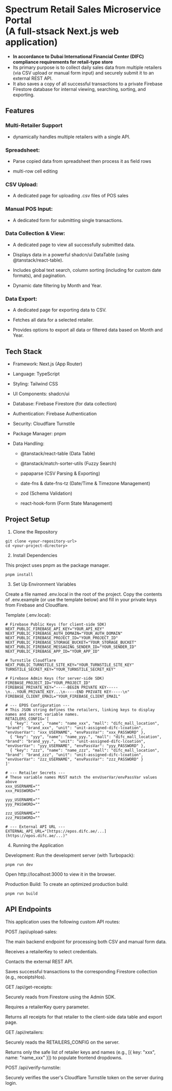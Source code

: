 # Spectrum Retail Sales Microservice Portal <br>(A full-stsack Next.js web application)
- **In accordance to Dubai International Financial Center (DIFC) compliance requirements for retail-type store**
- Its primary purpose is to collect daily sales data from multiple retailers (via CSV upload or manual form input) and securely submit it to an external REST API.
- It also saves a copy of all successful transactions to a private Firebase Firestore database for internal viewing, searching, sorting, and exporting.

## Features

### Multi-Retailer Support 
- dynamically handles multiple retailers with a single API.

### Spreadsheet:

- Parse copied data from spreadsheet then process it as field rows

- multi-row cell editing

### CSV Upload:

- A dedicated page for uploading .csv files of POS sales

### Manual POS Input:

- A dedicated form for submitting single transactions.

### Data Collection & View:

- A dedicated page to view all successfully submitted data.

- Displays data in a powerful shadcn/ui DataTable (using @tanstack/react-table).

- Includes global text search, column sorting (including for custom date formats), and pagination.

- Dynamic date filtering by Month and Year.

### Data Export:

- A dedicated page for exporting data to CSV.

- Fetches all data for a selected retailer.

- Provides options to export all data or filtered data based on Month and Year.

## Tech Stack

- Framework: Next.js (App Router)

- Language: TypeScript

- Styling: Tailwind CSS

- UI Components: shadcn/ui

- Database: Firebase Firestore (for data collection)

- Authentication: Firebase Authentication

- Security: Cloudflare Turnstile

- Package Manager: pnpm

- Data Handling:

  - @tanstack/react-table (Data Table)

  - @tanstack/match-sorter-utils (Fuzzy Search)

  - papaparse (CSV Parsing & Exporting)

  - date-fns & date-fns-tz (Date/Time & Timezone Management)

  - zod (Schema Validation)

  - react-hook-form (Form State Management)

## Project Setup

1. Clone the Repository

```
git clone <your-repository-url>
cd <your-project-directory>
```


2. Install Dependencies

This project uses pnpm as the package manager.

```
pnpm install
```


3. Set Up Environment Variables

Create a file named .env.local in the root of the project. Copy the contents of .env.example (or use the template below) and fill in your private keys from Firebase and Cloudflare.

Template (.env.local):

```
# Firebase Public Keys (for client-side SDK)
NEXT_PUBLIC_FIREBASE_API_KEY="YOUR_API_KEY"
NEXT_PUBLIC_FIREBASE_AUTH_DOMAIN="YOUR_AUTH_DOMAIN"
NEXT_PUBLIC_FIREBASE_PROJECT_ID="YOUR_PROJECT_ID"
NEXT_PUBLIC_FIREBASE_STORAGE_BUCKET="YOUR_STORAGE_BUCKET"
NEXT_PUBLIC_FIREBASE_MESSAGING_SENDER_ID="YOUR_SENDER_ID"
NEXT_PUBLIC_FIREBASE_APP_ID="YOUR_APP_ID"

# Turnstile Cloudflare
NEXT_PUBLIC_TURNSTILE_SITE_KEY="YOUR_TURNSTILE_SITE_KEY"
TURNSTILE_SECRET_KEY="YOUR_TURNSTILE_SECRET_KEY"

# Firebase Admin Keys (for server-side SDK)
FIREBASE_PROJECT_ID="YOUR_PROJECT_ID"
FIREBASE_PRIVATE_KEY="-----BEGIN PRIVATE KEY-----\n...YOUR_PRIVATE_KEY...\n-----END PRIVATE KEY-----\n"
FIREBASE_CLIENT_EMAIL="YOUR_FIREBASE_CLIENT_EMAIL"

# --- EPOS Configuration ---
# This JSON string defines the retailers, linking keys to display names and secret variable names.
RETAILERS_CONFIG='[
  { "key": "xxx", "name": "name_xxx", "mall": "difc_mall_location", "brand": "brand_xxx", "unit": "unit-assigned-difc-lcoation", "envUserVar": "xxx_USERNAME", "envPassVar": "xxx_PASSWORD" },
  { "key": "yyy", "name": "name_yyy.", "mall": "difc_mall_location", "brand": "brand_yyy.", "unit": "unit-assigned-difc-lcoation", "envUserVar": "yyy_USERNAME", "envPassVar": "yyy_PASSWORD" },
  { "key": "zzz", "name": "name_zzz", "mall": "difc_mall_location", "brand": "brand_zzz", "unit": "unit-assigned-difc-lcoation", "envUserVar": "zzz_USERNAME", "envPassVar": "zzz_PASSWORD" }
]'

# --- Retailer Secrets ---
# These variable names MUST match the envUserVar/envPassVar values above
xxx_USERNAME=""
xxx_PASSWORD=""

yyy_USERNAME=""
yyy_PASSWORD=""

zzz_USERNAME=""
zzz_PASSWORD=""

# --- External API URL ---
EXTERNAL_API_URL="[https://epos.difc.ae/...](https://epos.difc.ae/...)"
```


4. Running the Application

Development:
Run the development server (with Turbopack):

```
pnpm run dev
```


Open http://localhost:3000 to view it in the browser.

Production Build:
To create an optimized production build:

```
pnpm run build
```


## API Endpoints

This application uses the following custom API routes:

POST /api/upload-sales:

The main backend endpoint for processing both CSV and manual form data.

Receives a retailerKey to select credentials.

Contacts the external REST API.

Saves successful transactions to the corresponding Firestore collection (e.g., receiptsHos).

GET /api/get-receipts:

Securely reads from Firestore using the Admin SDK.

Requires a retailerKey query parameter.

Returns all receipts for that retailer to the client-side data table and export page.

GET /api/retailers:

Securely reads the RETAILERS_CONFIG on the server.

Returns only the safe list of retailer keys and names (e.g., [{ key: "xxx", name: "name_xxx" }]) to populate frontend dropdowns.

POST /api/verify-turnstile:

Securely verifies the user's Cloudflare Turnstile token on the server during login.